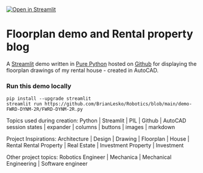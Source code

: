 [![Open in Streamlit](https://static.streamlit.io/badges/streamlit_badge_black_white.svg)](https://autocad-eoak-lesko.streamlit.app)

# Floorplan demo and Rental property blog 
  
A [Streamlit](https://streamlit.io/) demo written in [Pure Python]() hosted on [Github](https://github.com/BrianLesko) for displaying the floorplan drawings of my rental house - created in AutoCAD. 

### Run this demo locally
```
pip install --upgrade streamlit
streamlit run https://github.com/BrianLesko/Robotics/blob/main/demo-FWRD-DYNM-2R/FWRD-DYNM-2R.py
```


Topics used during creation:
             Python | Streamlit | PIL | Github | AutoCAD 
             session states | expander | columns | buttons | images | markdown

Project Inspirations: 
             Architecture | Design | Drawing | Floorplan | House | Rental 
             Rental Property | Real Estate | Investment Property | Investment

Other project topics:
            Robotics Engineer | Mechanica | Mechanical Engineering | Software engineer
